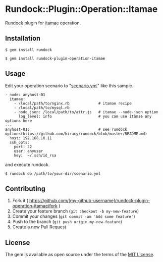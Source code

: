 # Rundock::Plugin::Operation::Itamae

[Rundock](https://github.com/hiracy/rundock) plugin for [itamae](https://github.com/itamae-kitchen/itamae) operation.

## Installation

```
$ gem install rundock
```

```
$ gem install rundock-plugin-operation-itamae
```

## Usage

Edit your operation scenario to "[scenario.yml](https://github.com/hiracy/rundock/blob/master/scenario_sample.yml)" like this sample.

```
- node: anyhost-01
  itamae:
    - /local/path/to/nginx.rb             # itamae recipe
    - /local/path/to/mysql.rb
    - node_json: /local/path/to/attr.js   # itamae --node-json option
      log_level: info                     # you can use itamae any options here
---
anyhost-01:                               # see rundock options(https://github.com/hiracy/rundock/blob/master/README.md)
  host: 192.168.10.11
  ssh_opts:
    port: 22
    user: anyuser
    key:  ~/.ssh/id_rsa
```

and execute rundock.

    $ rundock do /path/to/your-dir/scenario.yml

## Contributing

1. Fork it ( https://github.com/[my-github-username]/rundock-plugin-operation-itamae/fork )
2. Create your feature branch (`git checkout -b my-new-feature`)
3. Commit your changes (`git commit -am 'Add some feature'`)
4. Push to the branch (`git push origin my-new-feature`)
5. Create a new Pull Request

## License

The gem is available as open source under the terms of the [MIT License](http://opensource.org/licenses/MIT).

